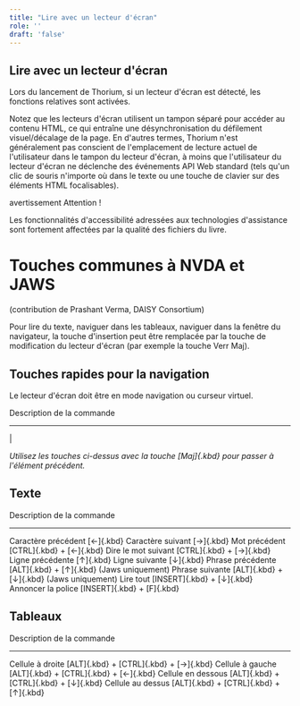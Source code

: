 ```yaml
---
title: "Lire avec un lecteur d'écran"
role: ''
draft: 'false'
---
```


## Lire avec un lecteur d'écran

Lors du lancement de Thorium, si un lecteur d'écran est détecté, les fonctions relatives sont activées.

Notez que les lecteurs d'écran utilisent un tampon séparé pour accéder au contenu HTML, ce qui entraîne une désynchronisation du défilement visuel/décalage de la page. En d'autres termes, Thorium n'est généralement pas conscient de l'emplacement de lecture actuel de l'utilisateur dans le tampon du lecteur d'écran, à moins que l'utilisateur du lecteur d'écran ne déclenche des événements API Web standard (tels qu'un clic de souris n'importe où dans le texte ou une touche de clavier sur des éléments HTML focalisables).

avertissement Attention !

Les fonctionnalités d'accessibilité adressées aux technologies d'assistance sont fortement affectées par la qualité des fichiers du livre.

# Touches communes à NVDA et JAWS

(contribution de Prashant Verma, DAISY Consortium)

Pour lire du texte, naviguer dans les tableaux, naviguer dans la fenêtre du navigateur, la touche d'insertion peut être remplacée par la touche de modification du lecteur d'écran (par exemple la touche Verr Maj).

## Touches rapides pour la navigation

Le lecteur d'écran doit être en mode navigation ou curseur virtuel.

Description de la commande

---

|

*Utilisez les touches ci-dessus avec la touche [Maj]{.kbd} pour passer à l'élément précédent.*

## Texte

Description de la commande

---

Caractère précédent [←]{.kbd} Caractère suivant [→]{.kbd} Mot précédent [CTRL]{.kbd} + [←]{.kbd} Dire le mot suivant [CTRL]{.kbd} + [→]{.kbd} Ligne précédente [↑]{.kbd} Ligne suivante [↓]{.kbd} Phrase précédente [ALT]{.kbd} + [↑]{.kbd} (Jaws uniquement) Phrase suivante [ALT]{.kbd} + [↓]{.kbd} (Jaws uniquement) Lire tout [INSERT]{.kbd} + [↓]{.kbd} Annoncer la police [INSERT]{.kbd} + [F]{.kbd}

## Tableaux

Description de la commande

---

Cellule à droite [ALT]{.kbd} + [CTRL]{.kbd} + [→]{.kbd} Cellule à gauche [ALT]{.kbd} + [CTRL]{.kbd} + [←]{.kbd} Cellule en dessous [ALT]{.kbd} + [CTRL]{.kbd} + [↓]{.kbd} Cellule au dessus [ALT]{.kbd} + [CTRL]{.kbd} + [↑]{.kbd}
